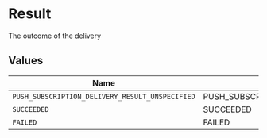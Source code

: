 # Result

The outcome of the delivery


## Values

| Name                                            | Value                                           |
| ----------------------------------------------- | ----------------------------------------------- |
| `PUSH_SUBSCRIPTION_DELIVERY_RESULT_UNSPECIFIED` | PUSH_SUBSCRIPTION_DELIVERY_RESULT_UNSPECIFIED   |
| `SUCCEEDED`                                     | SUCCEEDED                                       |
| `FAILED`                                        | FAILED                                          |